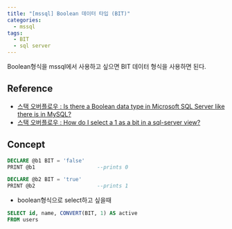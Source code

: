 ```yaml
---
title: "[mssql] Boolean 데이터 타입 (BIT)"
categories:
  - mssql
tags:
  - BIT
  - sql server
---
```


Boolean형식을 mssql에서 사용하고 싶으면 BIT 데이터 형식을 사용하면 된다.

## Reference

- [스택 오버플로우 : Is there a Boolean data type in Microsoft SQL Server like there is in MySQL?](https://stackoverflow.com/questions/3138029/is-there-a-boolean-data-type-in-microsoft-sql-server-like-there-is-in-mysql) 
- [스택 오버플로우 : How do I select a 1 as a bit in a sql-server view?](https://stackoverflow.com/questions/3963457/how-do-i-select-a-1-as-a-bit-in-a-sql-server-view)

## Concept
```sql
DECLARE @b1 BIT = 'false'
PRINT @b1                    --prints 0

DECLARE @b2 BIT = 'true'
PRINT @b2                    --prints 1
```

+ boolean형식으로 select하고 싶을때
```sql
SELECT id, name, CONVERT(BIT, 1) AS active
FROM users
```
